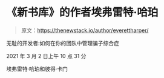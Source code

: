 # 《新书库》的作者埃弗雷特·哈珀

> 原文：<https://thenewstack.io/author/everettharper/>

无耻的开发者:如何在你的团队中管理骗子综合症

2021 年 3 月 2 日上午 10 点 31 分

埃弗雷特·哈珀和彼得·卡门